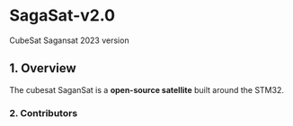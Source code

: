 # SagaSat-v2.0
CubeSat Sagansat 2023 version

## 1. Overview

The cubesat SaganSat is a **open-source satellite** built around the STM32.

### 2. Contributors